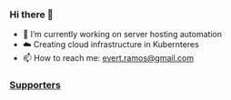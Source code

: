 ### Hi there 👋

- 🔭 I’m currently working on server hosting automation
- ☁️ Creating cloud infrastructure in Kubernteres 
- 📫 How to reach me: evert.ramos@gmail.com

### [Supporters](https://github.com/evertramos/evertramos/blob/main/pages/supporters.md)

<!--
**evertramos/evertramos** is a ✨ _special_ ✨ repository because its `README.md` (this file) appears on your GitHub profile.

Here are some ideas to get you started:

- 🔭 I’m currently working on ...
- 🌱 I’m currently learning ...
- 👯 I’m looking to collaborate on ...
- 🤔 I’m looking for help with ...
- 💬 Ask me about ...
- 📫 How to reach me: ...
- 😄 Pronouns: ...
- ⚡ Fun fact: ...
-->
